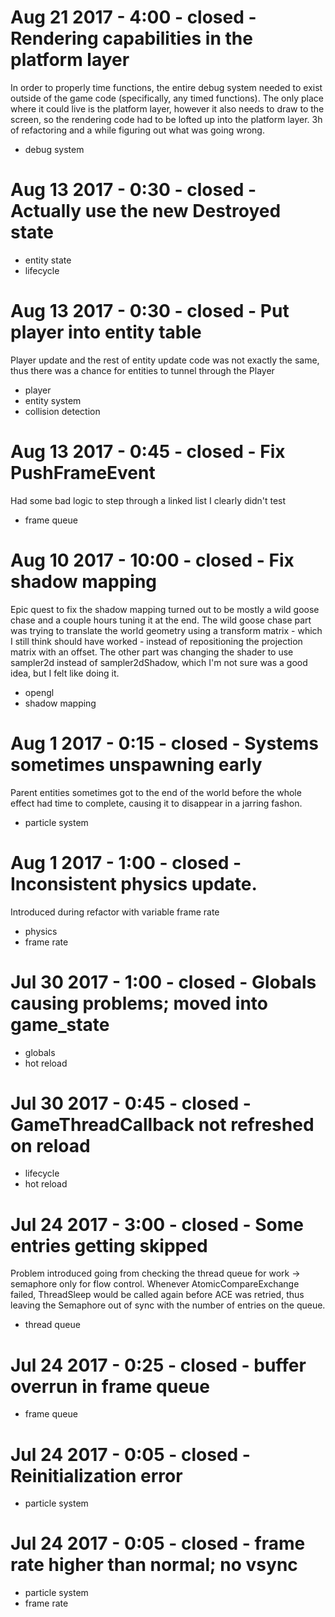 # Aug 21 2017 - 4:00 - closed - Rendering capabilities in the platform layer
In order to properly time functions, the entire debug system needed to exist
outside of the game code (specifically, any timed functions).  The only place
where it could live is the platform layer, however it also needs to draw to the
screen, so the rendering code had to be lofted up into the platform layer.  3h
of refactoring and a while figuring out what was going wrong.
* debug system

# Aug 13 2017 - 0:30 - closed - Actually use the new Destroyed state
* entity state
* lifecycle

# Aug 13 2017 - 0:30 - closed - Put player into entity table
Player update and the rest of entity update code was not exactly the same, thus
there was a chance for entities to tunnel through the Player
* player
* entity system
* collision detection

# Aug 13 2017 - 0:45 - closed - Fix PushFrameEvent
Had some bad logic to step through a linked list I clearly didn't test
* frame queue

# Aug 10 2017 - 10:00 - closed - Fix shadow mapping
Epic quest to fix the shadow mapping turned out to be mostly a wild goose chase
and a couple hours tuning it at the end.  The wild goose chase part was trying
to translate the world geometry using a transform matrix - which I still think
should have worked - instead of repositioning the projection matrix with an
offset.  The other part was changing the shader to use sampler2d instead of
sampler2dShadow, which I'm not sure was a good idea, but I felt like doing it.
* opengl
* shadow mapping

# Aug 1 2017 - 0:15 - closed - Systems sometimes unspawning early
Parent entities sometimes got to the end of the world before the whole effect
had time to complete, causing it to disappear in a jarring fashon.
* particle system

# Aug 1 2017 - 1:00 - closed - Inconsistent physics update.
Introduced during refactor with variable frame rate
* physics
* frame rate

# Jul 30 2017 - 1:00 - closed - Globals causing problems; moved into game_state
* globals
* hot reload

# Jul 30 2017 - 0:45 - closed - GameThreadCallback not refreshed on reload
* lifecycle
* hot reload

# Jul 24 2017 - 3:00 - closed - Some entries getting skipped
Problem introduced going from checking the thread queue for work -> semaphore
only for flow control.  Whenever AtomicCompareExchange failed, ThreadSleep
would be called again before ACE was retried, thus leaving the Semaphore out of
sync with the number of entries on the queue.
* thread queue

# Jul 24 2017 - 0:25 - closed - buffer overrun in frame queue
* frame queue

# Jul 24 2017 - 0:05 - closed - Reinitialization error
* particle system

# Jul 24 2017 - 0:05 - closed - frame rate higher than normal; no vsync
* particle system
* frame rate

